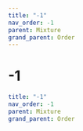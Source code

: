 ```yaml
---
title: "-1"
nav_order: -1
parent: Mixture
grand_parent: Order
---
```


# -1

```yaml
title: "-1"
nav_order: -1
parent: Mixture
grand_parent: Order
```
